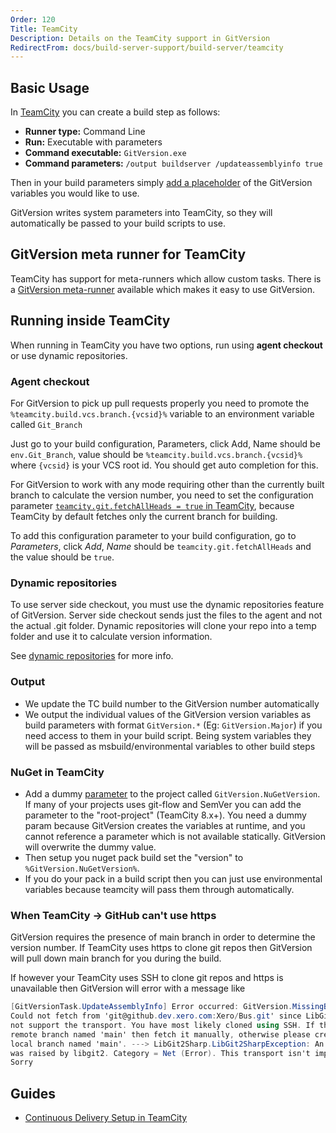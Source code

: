 ```yaml
---
Order: 120
Title: TeamCity
Description: Details on the TeamCity support in GitVersion
RedirectFrom: docs/build-server-support/build-server/teamcity
---
```


## Basic Usage

In [TeamCity][teamcity] you can create a build step as follows:

* **Runner type:** Command Line
* **Run:** Executable with parameters
* **Command executable:**  `GitVersion.exe`
* **Command parameters:** `/output buildserver /updateassemblyinfo true`

Then in your build parameters simply [add a placeholder](#nuget-in-teamcity) of
the GitVersion variables you would like to use.

GitVersion writes system parameters into TeamCity, so they will automatically be
passed to your build scripts to use.

## GitVersion meta runner for TeamCity

TeamCity has support for meta-runners which allow custom tasks. There is a
[GitVersion meta-runner][meta-runner] available which makes it easy to use
GitVersion.

## Running inside TeamCity

When running in TeamCity you have two options, run using **agent checkout** or
use dynamic repositories.

### Agent checkout

For GitVersion to pick up pull requests properly you need to promote the
`%teamcity.build.vcs.branch.{vcsid}%` variable to an environment
variable called `Git_Branch`

Just go to your build configuration, Parameters, click Add, Name should be
`env.Git_Branch`, value should be `%teamcity.build.vcs.branch.{vcsid}%` where
`{vcsid}` is your VCS root id. You should get auto completion for this.

For GitVersion to work with any mode requiring other than the currently built
branch to calculate the version number, you need to set the configuration
parameter [`teamcity.git.fetchAllHeads = true` in TeamCity][general-settings],
because TeamCity by default fetches only the current branch for building.

To add this configuration parameter to your build configuration, go to
_Parameters_, click _Add_, _Name_ should be `teamcity.git.fetchAllHeads` and the
value should be `true`.

### Dynamic repositories

To use server side checkout, you must use the dynamic repositories feature of
GitVersion. Server side checkout sends just the files to the agent and not the
actual .git folder. Dynamic repositories will clone your repo into a temp folder
and use it to calculate version information.

See [dynamic repositories][dynamic-repo] for more info.

### Output

* We update the TC build number to the GitVersion number automatically
* We output the individual values of the GitVersion version variables as build
  parameters with format `GitVersion.*` (Eg: `GitVersion.Major`) if you need
  access to them in your build script. Being system variables they will be passed
  as msbuild/environmental variables to other build steps

### NuGet in TeamCity

* Add a dummy [parameter][parameter] to the project called `GitVersion.NuGetVersion`. If
  many of your projects uses git-flow and SemVer you can add the parameter to
  the "root-project" (TeamCity 8.x+). You need a dummy param because
  GitVersion creates the variables at runtime, and you cannot reference a
  parameter which is not available statically. GitVersion will overwrite the
  dummy value.
* Then setup you nuget pack build set the "version" to
  `%GitVersion.NuGetVersion%`.
* If you do your pack in a build script then you can just use environmental
  variables because teamcity will pass them through automatically.

### When TeamCity -> GitHub can't use https

GitVersion requires the presence of main branch in order to determine the
version number.  If TeamCity uses https to clone git repos then GitVersion will
pull down main branch for you during the build.

If however your TeamCity uses SSH to clone git repos and https is unavailable
then GitVersion will error with a message like

```cs
[GitVersionTask.UpdateAssemblyInfo] Error occurred: GitVersion.MissingBranchException:
Could not fetch from 'git@github.dev.xero.com:Xero/Bus.git' since LibGit2 does
not support the transport. You have most likely cloned using SSH. If there is a
remote branch named 'main' then fetch it manually, otherwise please create a
local branch named 'main'. ---> LibGit2Sharp.LibGit2SharpException: An error
was raised by libgit2. Category = Net (Error). This transport isn't implemented.
Sorry
```

## Guides

* [Continuous Delivery Setup in TeamCity][cd]

[cd]: https://jake.ginnivan.net/blog/2014/07/09/my-typical-teamcity-build-setup

[dynamic-repo]: /docs/learn/dynamic-repositories

[general-settings]: https://www.jetbrains.com/help/teamcity/git.html#General+Settings

[parameter]: https://confluence.jetbrains.com/display/TCD8/Configuring+Build+Parameters

[teamcity]: https://www.jetbrains.com/teamcity/

[meta-runner]: https://github.com/JetBrains/meta-runner-power-pack/tree/master/gitversion
